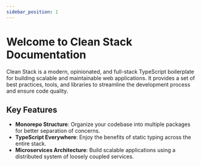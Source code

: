 ```yaml
---
sidebar_position: 1
---
```


# Welcome to Clean Stack Documentation

Clean Stack is a modern, opinionated, and full-stack TypeScript boilerplate for building scalable and maintainable web applications. It provides a set of best practices, tools, and libraries to streamline the development process and ensure code quality.

## Key Features

- **Monorepo Structure**: Organize your codebase into multiple packages for better separation of concerns.
- **TypeScript Everywhere**: Enjoy the benefits of static typing across the entire stack.
- **Microservices Architecture**: Build scalable applications using a distributed system of loosely coupled services.

